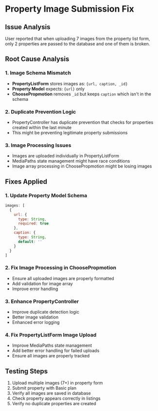 # Property Image Submission Fix

## Issue Analysis
User reported that when uploading 7 images from the property list form, only 2 properties are passed to the database and one of them is broken.

## Root Cause Analysis

### 1. Image Schema Mismatch
- **PropertyListForm** stores images as: `{url, caption, _id}`
- **Property Model** expects: `{url}` only
- **ChoosePropmotion** removes `_id` but keeps `caption` which isn't in the schema

### 2. Duplicate Prevention Logic
- PropertyController has duplicate prevention that checks for properties created within the last minute
- This might be preventing legitimate property submissions

### 3. Image Processing Issues
- Images are uploaded individually in PropertyListForm
- MediaPaths state management might have race conditions
- Image array processing in ChoosePropmotion might be losing images

## Fixes Applied

### 1. Update Property Model Schema
```javascript
images: [
  {
    url: {
      type: String,
      required: true
    },
    caption: {
      type: String,
      default: ''
    }
  }
]
```

### 2. Fix Image Processing in ChoosePropmotion
- Ensure all uploaded images are properly formatted
- Add validation for image array
- Improve error handling

### 3. Enhance PropertyController
- Improve duplicate detection logic
- Better image validation
- Enhanced error logging

### 4. Fix PropertyListForm Image Upload
- Improve MediaPaths state management
- Add better error handling for failed uploads
- Ensure all images are properly tracked

## Testing Steps
1. Upload multiple images (7+) in property form
2. Submit property with Basic plan
3. Verify all images are saved in database
4. Check property appears correctly in listings
5. Verify no duplicate properties are created
